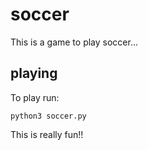 # soccer

This is a game to play soccer...

## playing

To play run:

`python3 soccer.py`

This is really fun!!
